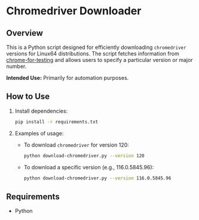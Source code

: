 # Chromedriver Downloader

## Overview

This is a Python script designed for efficiently downloading `chromedriver` versions for Linux64 distributions. The script fetches information from [chrome-for-testing](https://googlechromelabs.github.io/chrome-for-testing/known-good-versions-with-downloads.json) and allows users to specify a particular version or major number.

**Intended Use:** Primarily for automation purposes.

## How to Use

1. Install dependencies:

   ```bash
   pip install -r requirements.txt
   ```

2. Examples of usage:

   - To download `chromedriver` for version 120:

     ```bash
     python download-chromedriver.py --version 120
     ```

   - To download a specific version (e.g., 116.0.5845.96):

     ```bash
     python download-chromedriver.py --version 116.0.5845.96
     ```

## Requirements

- Python
